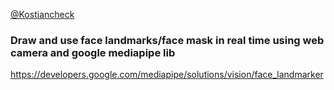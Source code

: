 [@Kostiancheck](https://github.com/Kostiancheck)

### Draw and use face landmarks/face mask in real time using web camera and google mediapipe lib
https://developers.google.com/mediapipe/solutions/vision/face_landmarker